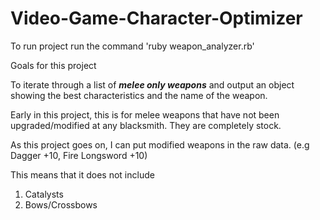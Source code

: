 # Video-Game-Character-Optimizer

To run project run the command 'ruby weapon_analyzer.rb'


Goals for this project

To iterate through a list of ***melee only weapons*** and output an object showing the best characteristics and the name of the weapon.

Early in this project, this is for melee weapons that have not been upgraded/modified at any blacksmith.  They are completely stock.

As this project goes on, I can put modified weapons in the raw data. (e.g  Dagger +10, Fire Longsword +10)


This means that it does not include
1. Catalysts
2. Bows/Crossbows
